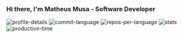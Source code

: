 ### Hi there, I'm Matheus Musa - Software Developer
<!--
**matheussn/matheussn** is a ✨ _special_ ✨ repository because its `README.md` (this file) appears on your GitHub profile.
Here are some ideas to get you started:
- 🔭 I’m currently working on ...
- 🌱 I’m currently learning ...
- 👯 I’m looking to collaborate on ...
- 🤔 I’m looking for help with ...
- 💬 Ask me about ...
- 📫 How to reach me: ...
- 😄 Pronouns: ...
- ⚡ Fun fact: ...
-->
![profile-details](https://github-profile-summary-cards.vercel.app/api/cards/profile-details?username=mattheuzz&theme=nord_dark)
![commit-language](https://github-profile-summary-cards.vercel.app/api/cards/most-commit-language?username=mattheuzz&theme=nord_dark)
![repos-per-language](https://github-profile-summary-cards.vercel.app/api/cards/repos-per-language?username=mattheuzz&theme=nord_dark)
![stats](http://github-profile-summary-cards.vercel.app/api/cards/stats?username=mattheuzz&theme=nord_dark)
![productive-time](http://github-profile-summary-cards.vercel.app/api/cards/productive-time?username=mattheuzz&theme=nord_dark&utcOffset=8)
<!-- ![stats](http://github-profile-summary-cards.vercel.app/api/cards/stats?username=matheussn&theme=nord_dark) -->
<!-- ![productive-time](http://github-profile-summary-cards.vercel.app/api/cards/productive-time?username=matheussn&theme=nord_dark&utcOffset=8) -->
<!-- ![Top Langs](https://github-readme-stats.vercel.app/api/top-langs/?username=matheussn&theme=nord&langs_count=6) -->
<!-- ![Teste](https://github-readme-stats.vercel.app/api?username=matheussn&show_icons=true&hide_border=true&theme=nord&count_private=true) -->
